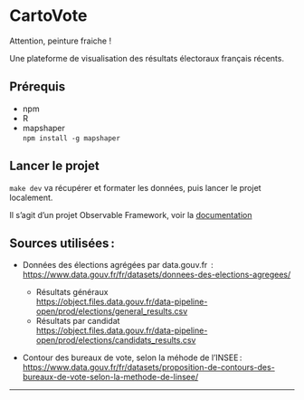 # CartoVote

Attention, peinture fraiche !

Une plateforme de visualisation des résultats électoraux français récents.

## Prérequis

- npm
- R
- mapshaper  
  `npm install -g mapshaper`

## Lancer le projet

`make dev` va récupérer et formater les données, puis lancer le projet
localement.

Il s’agit d’un projet Observable Framework, voir la
[documentation](https://observablehq.com/framework/)

## Sources utilisées :

- Données des élections agrégées par data.gouv.fr  :  
  https://www.data.gouv.fr/fr/datasets/donnees-des-elections-agregees/

  - Résultats généraux  
    https://object.files.data.gouv.fr/data-pipeline-open/prod/elections/general_results.csv
  - Résultats par candidat  
    https://object.files.data.gouv.fr/data-pipeline-open/prod/elections/candidats_results.csv

- Contour des bureaux de vote, selon la méhode de l’INSEE :
  https://www.data.gouv.fr/fr/datasets/proposition-de-contours-des-bureaux-de-vote-selon-la-methode-de-linsee/

---
